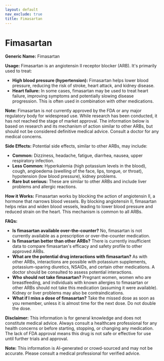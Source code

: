 ```yaml
---
layout: default
nav_exclude: true
title: Fimasartan
---
```


# Fimasartan

**Generic Name:** Fimasartan

**Usage:** Fimasartan is an angiotensin II receptor blocker (ARB).  It's primarily used to treat:

* **High blood pressure (hypertension):**  Fimasartan helps lower blood pressure, reducing the risk of stroke, heart attack, and kidney disease.
* **Heart failure:** In some cases, fimasartan may be used to treat heart failure, improving symptoms and potentially slowing disease progression.  This is often used in combination with other medications.

**Note:**  Fimasartan is *not* currently approved by the FDA or any major regulatory body for widespread use. While research has been conducted, it has not reached the stage of market approval.  The information below is based on research and its mechanism of action similar to other ARBs, but should not be considered definitive medical advice.  Consult a doctor for any medical concerns.


**Side Effects:**  Potential side effects, similar to other ARBs, may include:

* **Common:** Dizziness, headache, fatigue, diarrhea, nausea, upper respiratory infection.
* **Less Common:**  Hyperkalemia (high potassium levels in the blood), cough, angioedema (swelling of the face, lips, tongue, or throat), hypotension (low blood pressure), kidney problems.
* **Rare but serious:**  These are similar to other ARBs and include liver problems and allergic reactions.

**How it Works:**  Fimasartan works by blocking the action of angiotensin II, a hormone that narrows blood vessels. By blocking angiotensin II, fimasartan helps relax and widen blood vessels, leading to lower blood pressure and reduced strain on the heart.  This mechanism is common to all ARBs.


**FAQs:**

* **Is fimasartan available over-the-counter?** No, fimasartan is not currently available as a prescription or over-the-counter medication.
* **Is fimasartan better than other ARBs?**  There is currently insufficient data to compare fimasartan's efficacy and safety profile to other approved ARBs.
* **What are the potential drug interactions with fimasartan?**  As with other ARBs, interactions are possible with potassium supplements, potassium-sparing diuretics, NSAIDs, and certain other medications.  A doctor should be consulted to assess potential interactions.
* **Who should not take fimasartan?**  Pregnant women, women who are breastfeeding, and individuals with known allergies to fimasartan or other ARBs should not take this medication (assuming it were available).  Kidney or liver problems may also be contraindications.
* **What if I miss a dose of fimasartan?**  Take the missed dose as soon as you remember, unless it is almost time for the next dose. Do not double the dose.


**Disclaimer:** This information is for general knowledge and does not constitute medical advice.  Always consult a healthcare professional for any health concerns or before starting, stopping, or changing any medication.  The lack of FDA approval means this drug is not safe or effective for use until further trials and approval.


**Note:** This information is AI-generated or crowd-sourced and may not be accurate. Please consult a medical professional for verified advice.